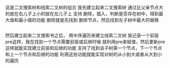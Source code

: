 这是二叉搜索树和线索二叉树的组合
我先建立起来二叉搜索树
通过比父亲节点大的放在右儿子上小的放在左儿子上
支持 删除，插入，判断是否存在树中，得到最大值和最小值的功能
删除就是先找到 删除节点，然后找到左子树中最大的替换

## 

然后建立起来二叉搜索书之后，
用中序遍历来建立线索二叉树
我记录一个前驱pre这样，我在找到一个节点需要前驱或后继时候
就利用pre来赋值，然后更新pre
这样就能实现建立前驱和后继的功能
支持了找到该子树第一个节点，下一个节点和上一个节点和后继的功能
利用这些功能就能实现对树的从小到大或者从大到小的遍历
 
